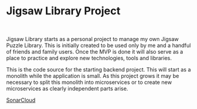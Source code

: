 <h1>Jigsaw Library Project</h1>
<br />
<p>
Jigsaw Library starts as a personal project to manage my own Jigsaw Puzzle Library. This is initially created to be used only by me and a handful of friends and family users. Once the MVP is done it will also serve as a place to practice and explore new technologies, tools and libraries.
</p>
<p>
This is the code source for the starting backend project. This will start as a monolith while the application is small. As this project grows it may be necessary to split this monolith into microservices or to create new microservices as clearly independent parts arise.
</p>
<p>
<a href="http://sonarcloud.io/project/overview?id=cearceancieta_jigsaw-library">SonarCloud</a>
</p>
